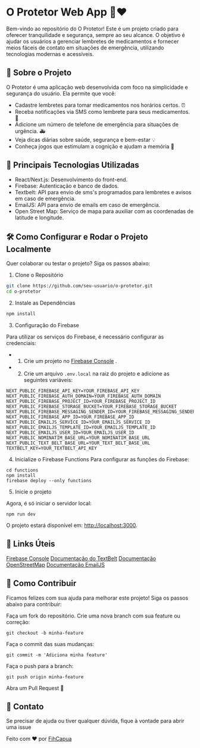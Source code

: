 # O Protetor Web App 🏡❤️

Bem-vindo ao repositório do O Protetor!
Este é um projeto criado para oferecer tranquilidade e segurança, sempre ao seu alcance. O objetivo é ajudar os usuários a gerenciar lembretes de medicamentos e fornecer meios fáceis de contato em situações de emergência, utilizando tecnologias modernas e acessíveis.

## 🚀 Sobre o Projeto

O Protetor é uma aplicação web desenvolvida com foco na simplicidade e segurança do usuário. Ela permite que você:
- Cadastre lembretes para tomar medicamentos nos horários certos. ⏰
- Receba notificações via SMS como lembrete para seus medicamentos. 📩
- Adicione um número de telefone de emergência para situações de urgência. 🚑
- Veja dicas diárias sobre saúde, segurança e bem-estar 💡
- Conheça jogos que estimulam a cognição e ajudam a memória 🧠

## 🥇 Principais Tecnologias Utilizadas

- React/Next.js: Desenvolvimento do front-end.
- Firebase: Autenticação e banco de dados.
- Textbelt: API para envio de sms's programados para lembretes e avisos em caso de emergência.
- EmailJS: API para envio de emails em caso de emergência.
- Open Street Map: Serviço de mapa para auxiliar com as coordenadas de latitude e longitude.

## 🛠️ Como Configurar e Rodar o Projeto Localmente

Quer colaborar ou testar o projeto? Siga os passos abaixo:

1. Clone o Repositório

```sh
git clone https://github.com/seu-usuario/o-protetor.git
cd o-protetor
```
2. Instale as Dependências

```sh
npm install
```
3. Configuração do Firebase

Para utilizar os serviços do Firebase, é necessário configurar as credenciais:
*  1. Crie um projeto no [Firebase Console](https://console.firebase.google.com/) .
*  2. Crie um arquivo ```.env.local``` na raiz do projeto e adicione as seguintes variáveis:

```
NEXT_PUBLIC_FIREBASE_API_KEY=YOUR_FIREBASE_API_KEY
NEXT_PUBLIC_FIREBASE_AUTH_DOMAIN=YOUR_FIREBASE_AUTH_DOMAIN
NEXT_PUBLIC_FIREBASE_PROJECT_ID=YOUR_FIREBASE_PROJECT_ID
NEXT_PUBLIC_FIREBASE_STORAGE_BUCKET=YOUR_FIREBASE_STORAGE_BUCKET
NEXT_PUBLIC_FIREBASE_MESSAGING_SENDER_ID=YOUR_FIREBASE_MESSAGING_SENDER_ID
NEXT_PUBLIC_FIREBASE_APP_ID=YOUR_FIREBASE_APP_ID
NEXT_PUBLIC_EMAILJS_SERVICE_ID=YOUR_EMAILJS_SERVICE_ID
NEXT_PUBLIC_EMAILJS_TEMPLATE_ID=YOUR_EMAILJS_TEMPLATE_ID
NEXT_PUBLIC_EMAILJS_USER_ID=YOUR_EMAILJS_USER_ID
NEXT_PUBLIC_NOMINATIM_BASE_URL=YOUR_NOMINATIM_BASE_URL
NEXT_PUBLIC_TEXT_BELT_BASE_URL=YOUR_TEXT_BELT_BASE_URL
TEXTBELT_KEY=YOUR_TEXTBELT_API_KEY
```
4.  Inicialize o Firebase Functions
Para configurar as funções do Firebase:
```
cd functions
npm install
firebase deploy --only functions
```
5.  Inicie o projeto

Agora, é só iniciar o servidor local:
```
npm run dev
```

O projeto estará disponível em: [http://localhost:3000](http://localhost:3000.).

## 🔗 Links Úteis
[Firebase Console](https://console.firebase.google.com/)
[Documentação do TextBelt](https://textbelt.com/)
[Documentação OpenStreetMap](https://www.openstreetmap.org/)
[Documentação EmailJS](https://www.emailjs.com/docs/)

## 🌱 Como Contribuir
Ficamos felizes com sua ajuda para melhorar este projeto! Siga os passos abaixo para contribuir:

Faça um fork do repositório.
Crie uma nova branch com sua feature ou correção:
```
git checkout -b minha-feature
```
Faça o commit das suas mudanças:
```
git commit -m 'Adiciona minha feature'
```
Faça o push para a branch:
```
git push origin minha-feature
```
Abra um Pull Request 🚀

## 💌 Contato
Se precisar de ajuda ou tiver qualquer dúvida, fique à vontade para abrir uma issue

Feito com ❤️ por [FihCapua](https://github.com/FihCapua)


